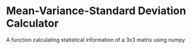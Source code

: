 # Mean-Variance-Standard Deviation Calculator

A function calculating statistical information of a 3x3 matrix using numpy